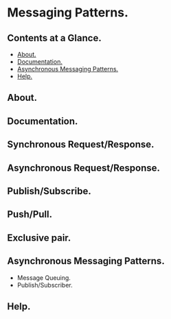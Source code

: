# Messaging Patterns.





## Contents at a Glance.
* [About.](#about)
* [Documentation.](#documentation)
* [Asynchronous Messaging Patterns.](#asynchronous-messaging-patterns)
* [Help.](#help)





## About.





## Documentation.





## Synchronous Request/Response.





## Asynchronous Request/Response.





## Publish/Subscribe.





## Push/Pull.





## Exclusive pair.





## Asynchronous Messaging Patterns.
* Message Queuing.
* Publish/Subscriber.





## Help.
